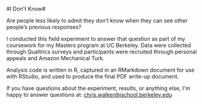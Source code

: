 #I Don't Know#

Are people less likely to admit they don’t know when they can see other people’s previous responses?

I conducted this field experiment to answer that question as part of my coursework for my Masters program at UC Berkeley. Data were collected through Qualtrics surveys and participants were recruited through personal appeals and Amazon Mechanical Turk.

Analysis code is written in R, captured in an RMarkdown document for use with RStudio, and used to produce the final PDF write-up document.

If you have questions about the experiment, results, or anything else, I'm happy to answer questions at: chris.walker@ischool.berkeley.edu

